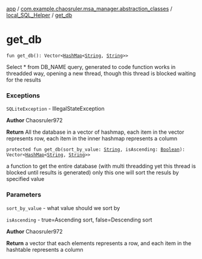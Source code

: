 [app](../../index.md) / [com.example.chaosruler.msa_manager.abstraction_classes](../index.md) / [local_SQL_Helper](index.md) / [get_db](.)

# get_db

`fun get_db(): Vector<`[`HashMap`](https://kotlinlang.org/api/latest/jvm/stdlib/kotlin.collections/-hash-map/index.html)`<`[`String`](https://kotlinlang.org/api/latest/jvm/stdlib/kotlin/-string/index.html)`, `[`String`](https://kotlinlang.org/api/latest/jvm/stdlib/kotlin/-string/index.html)`>>`

Select * from DB_NAME query, generated to code
function works in threadded way, opening a new thread, though this thread is blocked waiting for the results

### Exceptions

`SQLiteException` - IllegalStateException

**Author**
Chaosruler972

**Return**
All the database in a vector of hashmap, each item in the vector represents row, each item in the inner hashmap represents a column

`protected fun get_db(sort_by_value: `[`String`](https://kotlinlang.org/api/latest/jvm/stdlib/kotlin/-string/index.html)`, isAscending: `[`Boolean`](https://kotlinlang.org/api/latest/jvm/stdlib/kotlin/-boolean/index.html)`): Vector<`[`HashMap`](https://kotlinlang.org/api/latest/jvm/stdlib/kotlin.collections/-hash-map/index.html)`<`[`String`](https://kotlinlang.org/api/latest/jvm/stdlib/kotlin/-string/index.html)`, `[`String`](https://kotlinlang.org/api/latest/jvm/stdlib/kotlin/-string/index.html)`>>`

a function to get the entire database (with multi threadding yet this thread is blocked until results is generated)
only this one will sort the resuls by specified value

### Parameters

`sort_by_value` - what value should we sort by

`isAscending` - true=Ascending sort, false=Descending sort

**Author**
Chaosruler972

**Return**
a vector that each elements represents a row, and each item in the hashtable represents a column

